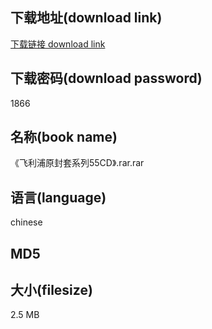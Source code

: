 ## 下载地址(download link)
[下载链接 download link](https://tutu365.netlify.app/?s=%E3%80%8A%E9%A3%9E%E5%88%A9%E6%B5%A6%E5%8E%9F%E5%B0%81%E5%A5%97%E7%B3%BB%E5%88%9755CD%E3%80%8B.rar)

## 下载密码(download password)
1866

## 名称(book name)
《飞利浦原封套系列55CD》.rar.rar

## 语言(language)
chinese

## MD5


## 大小(filesize)
2.5 MB
